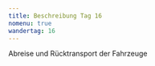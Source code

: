 ```yaml
---
title: Beschreibung Tag 16
nomenu: true
wandertag: 16
---
```


Abreise und Rücktransport der Fahrzeuge

